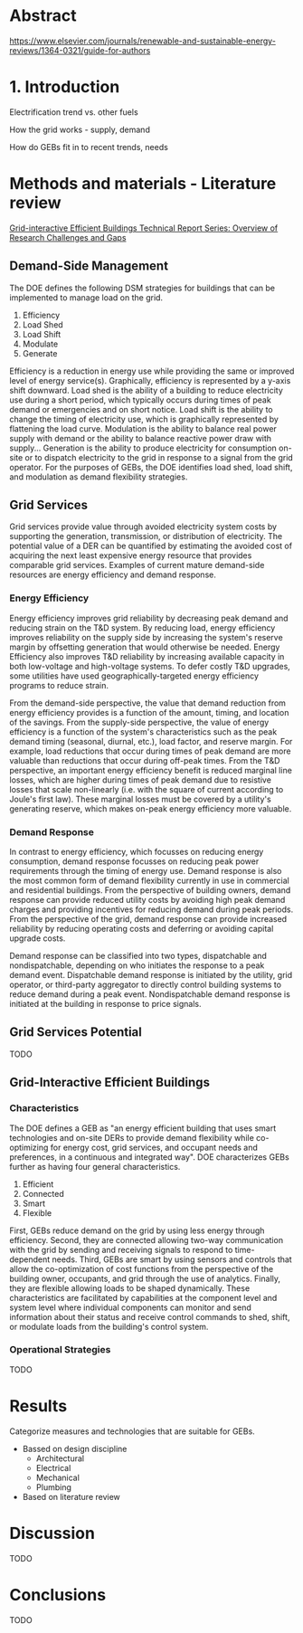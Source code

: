 # Abstract

https://www.elsevier.com/journals/renewable-and-sustainable-energy-reviews/1364-0321/guide-for-authors

# 1. Introduction

Electrification trend vs. other fuels

How the grid works - supply, demand

How do GEBs fit in to recent trends, needs

# Methods and materials - Literature review

[Grid-interactive Efficient Buildings Technical Report Series: Overview of Research Challenges and Gaps](https://www1.eere.energy.gov/buildings/pdfs/75470.pdf)

## Demand-Side Management

The DOE defines the following DSM strategies for buildings that can be implemented to manage load on the grid.

1. Efficiency 
2. Load Shed  
3. Load Shift
4. Modulate
5. Generate

Efficiency is a reduction in energy use while providing the same or improved level of energy service(s). Graphically, efficiency is represented by a y-axis shift downward. Load shed is the ability of a building to reduce electricity use during a short period, which typically occurs during times of peak demand or emergencies and on short notice. Load shift is the ability to change the timing of electricity use, which is graphically represented by flattening the load curve. Modulation is the ability to balance real power supply with demand or the ability to balance reactive power draw with supply...
Generation is the ability to produce electricity for consumption on-site or to dispatch electricity to the grid in response to a signal from the grid operator. For the purposes of GEBs, the DOE identifies load shed, load shift, and modulation as demand flexibility strategies.

## Grid Services

Grid services provide value through avoided electricity system costs by supporting the generation, transmission, or distribution of electricity. The potential value of a DER can be quantified by estimating the avoided cost of acquiring the next least expensive energy resource that provides comparable grid services. Examples of current mature demand-side resources are energy efficiency and demand response. 

### Energy Efficiency

Energy efficiency improves grid reliability by decreasing peak demand and reducing strain on the T&D system. By reducing load, energy efficiency improves reliability on the supply side by increasing the system's reserve margin by offsetting generation that would otherwise be needed. Energy Efficiency also improves T&D reliability by increasing available capacity in both low-voltage and high-voltage systems. To defer costly T&D upgrades, some utilities have used geographically-targeted energy efficiency programs to reduce strain.

From the demand-side perspective, the value that demand reduction from energy efficiency provides is a function of the amount, timing, and location of the savings. From the supply-side perspective, the value of energy efficiency is a function of the system's characteristics such as the peak demand timing (seasonal, diurnal, etc.), load factor, and reserve margin. For example, load reductions that occur during times of peak demand are more valuable than reductions that occur during off-peak times. From the T&D perspective, an important energy efficiency benefit is reduced marginal line losses, which are higher during times of peak demand due to resistive losses that scale non-linearly (i.e. with the square of current according to Joule's first law). These marginal losses must be covered by a utility's generating reserve, which makes on-peak energy efficiency more valuable.  

### Demand Response

In contrast to energy efficiency, which focusses on reducing energy consumption, demand response focusses on reducing peak power requirements through the timing of energy use. Demand response is also the most common form of demand flexibility currently in use in commercial and residential buildings. From the perspective of building owners, demand response can provide reduced utility costs by avoiding high peak demand charges and providing incentives for reducing demand during peak periods. From the perspective of the grid, demand response can provide increased reliability by reducing operating costs and deferring or avoiding capital upgrade costs. 

Demand response can be classified into two types, dispatchable and nondispatchable, depending on who initiates the response to a peak demand event. Dispatchable demand response is initiated by the utility, grid operator, or third-party aggregator to directly control building systems to reduce demand during a peak event. Nondispatchable demand response is initiated at the building in response to price signals. 

## Grid Services Potential

TODO

## Grid-Interactive Efficient Buildings

### Characteristics

The DOE defines a GEB as "an energy efficient building that uses smart technologies and on-site DERs to provide demand flexibility while co-optimizing for energy cost, grid services, and occupant needs and preferences, in a continuous and integrated way". DOE characterizes GEBs further as having four general characteristics.

1. Efficient
2. Connected
3. Smart
4. Flexible

First, GEBs reduce demand on the grid by using less energy through efficiency. Second, they are connected allowing two-way communication with the grid by sending and receiving signals to respond to time-dependent needs. Third, GEBs are smart by using sensors and controls that allow the co-optimization of cost functions from the perspective of the building owner, occupants, and grid through the use of analytics. Finally, they are flexible allowing loads to be shaped dynamically. These characteristics are facilitated by capabilities at the component level and system level where individual components can monitor and send information about their status and receive control commands to shed, shift, or modulate loads from the building's control system.

### Operational Strategies

TODO

# Results

Categorize measures and technologies that are suitable for GEBs.

* Bassed on design discipline
  * Architectural
  * Electrical
  * Mechanical
  * Plumbing
* Based on literature review

# Discussion

TODO

# Conclusions

TODO